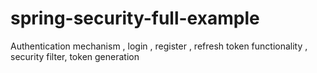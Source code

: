 # spring-security-full-example
Authentication mechanism , login , register , refresh token functionality , security filter, token generation
